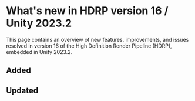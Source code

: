 # What's new in HDRP version 16 / Unity 2023.2

This page contains an overview of new features, improvements, and issues resolved in version 16 of the High Definition Render Pipeline (HDRP), embedded in Unity 2023.2.

## Added


## Updated

